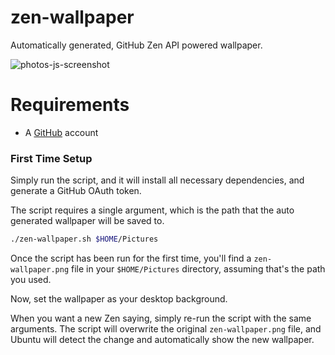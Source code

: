 zen-wallpaper
=============

Automatically generated, GitHub Zen API powered wallpaper.

![photos-js-screenshot](http://taeram.github.io/media/zen-wallpaper.png)

Requirements
============

* A [GitHub](https://github.com/) account

### First Time Setup

Simply run the script, and it will install all necessary dependencies, and generate a GitHub OAuth token.

The script requires a single argument, which is the path that the auto generated wallpaper will be saved to.

```bash
./zen-wallpaper.sh $HOME/Pictures
```

Once the script has been run for the first time, you'll find a `zen-wallpaper.png` file in your `$HOME/Pictures` directory,
assuming that's the path you used.

Now, set the wallpaper as your desktop background.

When you want a new Zen saying, simply re-run the script with the same arguments. The script will overwrite the
original `zen-wallpaper.png` file, and Ubuntu will detect the change and automatically show the new wallpaper.
